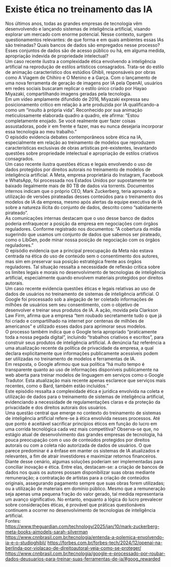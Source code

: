 # Existe ética no treinamento das IA
Nos últimos anos, todas as grandes empresas de tecnologia vêm desenvolvendo
e lançando sistemas de inteligência artificial, visando explorar um mercado com enorme
potencial. Nesse contexto, surgem questionamentos relevantes: de que forma e em
quais ambientes essas IAs são treinadas? Quais bancos de dados são empregados
nesse processo? Esses conjuntos de dados são de acesso público ou há, em alguma
medida, apropriação indevida de propriedade intelectual?\
Um caso recente ilustra a complexidade ética envolvendo a inteligência artificial
na reprodução de estilos artísticos consagrados. Trata-se do estilo de animação
característico dos estúdios Ghibli, responsáveis por obras como A Viagem de Chihiro e
O Menino e a Garça. Com o lançamento de uma nova ferramenta de geração de
imagens por IA pela OpenAI, usuários em redes sociais buscaram replicar o estilo único
criado por Hayao Miyazaki, compartilhando imagens geradas pela tecnologia.\
Em um vídeo amplamente difundido de 2016, Miyazaki expressa seu
posicionamento crítico em relação à arte produzida por IA qualificando-a como um
“insulto à própria vida”. Reconhecido por sua animação meticulosamente elaborada
quadro a quadro, ele afirma: “Estou completamente enojado. Se você realmente quer
fazer coisas assustadoras, pode ir em frente e fazer, mas eu nunca desejaria incorporar
essa tecnologia ao meu trabalho.”\
O episódio evidencia debates contemporâneos sobre ética na IA, especialmente
em relação ao treinamento de modelos que reproduzem características exclusivas de
obras artísticas pré-existentes, levantando questões sobre propriedade intelectual e
apropriação de estilos criativos consagrados.\
Um caso recente ilustra questões éticas e legais envolvendo o uso de dados
protegidos por direitos autorais no treinamento de modelos de inteligência artificial. A
Meta, empresa proprietária do Instagram, Facebook e WhatsApp, foi processada nos
Estados Unidos por supostamente ter baixado ilegalmente mais de 80 TB de dados via
torrents. Documentos internos indicam que o próprio CEO, Mark Zuckerberg, teria
aprovado a utilização de versões pirateadas desses conteúdos para o treinamento dos
modelos de IA da empresa, mesmo após alertas da equipe executiva de IA sobre a
natureza ilícita do conjunto de dados, descrito como “sabidamente pirateado”.\
As comunicações internas destacam que o uso desse banco de dados poderia
enfraquecer a posição da empresa em negociações com órgãos reguladores. Conforme
registrado nos documentos: “A cobertura da mídia sugerindo que usamos um conjunto
de dados que sabemos ser pirateado, como o LibGen, pode minar nossa posição de
negociação com os órgãos reguladores.”\
O episódio evidencia que a principal preocupação da Meta não estava centrada
na ética do uso de conteúdo sem o consentimento dos autores, mas sim em preservar
sua posição estratégica frente aos órgãos reguladores. Tal situação ressalta a
necessidade de reflexão crítica sobre os limites legais e morais no desenvolvimento de
tecnologias de inteligência artificial, especialmente quando envolvem materiais
protegidos por direitos autorais.\
Um caso recente evidencia questões éticas e legais relativas ao uso de dados
de usuários no treinamento de sistemas de inteligência artificial. O Google foi
processado sob a alegação de ter coletado informações de milhões de usuários sem
seu consentimento, com o objetivo de desenvolver e treinar seus produtos de IA. A
ação, movida pela Clarkson Law Firm, afirma que a empresa “tem roubado
secretamente tudo o que já foi criado e compartilhado na internet por centenas de
milhões de americanos” e utilizado esses dados para aprimorar seus modelos.\
O processo também indica que o Google teria apropriado “praticamente toda a
nossa pegada digital”, incluindo “trabalhos criativos e escritos”, para construir seus
produtos de inteligência artificial. A denúncia faz referência a uma atualização recente
da política de privacidade da empresa, a qual declara explicitamente que informações
publicamente acessíveis podem ser utilizadas no treinamento de modelos e ferramentas
de IA.\
Em resposta, o Google afirmou que sua política “há muito tempo é transparente
quanto ao uso de informações disponíveis publicamente na web aberta para treinar
modelos de linguagem em serviços como o Google Tradutor. Esta atualização mais
recente apenas esclarece que serviços mais recentes, como o Bard, também estão
incluídos.”\
Este episódio ressalta a complexidade ética e jurídica envolvida na coleta e
utilização de dados para o treinamento de sistemas de inteligência artificial,
evidenciando a necessidade de regulamentações claras e da proteção da privacidade
e dos direitos autorais dos usuários.\
Uma questão central que emerge no contexto do treinamento de sistemas de
inteligência artificial refere-se à ética envolvida nesses processos. Até que ponto é
aceitável sacrificar princípios éticos em função do lucro em uma corrida tecnológica
cada vez mais competitiva? Observa-se que, no estágio atual de desenvolvimento das
grandes empresas de tecnologia, há pouca preocupação com o uso de conteúdos
protegidos por direitos autorais ou com a coleta não autorizada de dados de usuários.
O que parece predominar é a ênfase em manter os sistemas de IA atualizados e
relevantes, a fim de atrair investidores e maximizar retornos financeiros.\
Diante desse cenário, algumas soluções poderiam ser implementadas para
conciliar inovação e ética. Entre elas, destacam-se: a criação de bancos de dados nos
quais os autores possam disponibilizar suas obras mediante remuneração; a
contratação de artistas para a criação de conteúdos originais, assegurando pagamento
sempre que suas obras forem utilizadas; ou a utilização de materiais em domínio
público. Mesmo que a remuneração seja apenas uma pequena fração do valor gerado,
tal medida representaria um avanço significativo. No entanto, enquanto a lógica do lucro
prevalecer sobre considerações éticas, é provável que práticas questionáveis continuem
a ocorrer no desenvolvimento de tecnologias de inteligência artificial.\
Fontes:\
https://www.theguardian.com/technology/2025/jan/10/mark-zuckerberg-meta-books-aimodels-sarah-silverman
https://www.cnnbrasil.com.br/tecnologia/entenda-a-polemica-envolvendo-ia-e-o-studioghibli/
https://forbes.com.br/forbes-tech/2024/12/openai-na-berlinda-por-violacao-de-direitoautoral-veja-como-se-proteger/
https://www.cnnbrasil.com.br/tecnologia/google-e-processado-por-roubar-dados-deusuarios-para-treinar-suas-ferramentas-de-ia/#goog_rewarded
